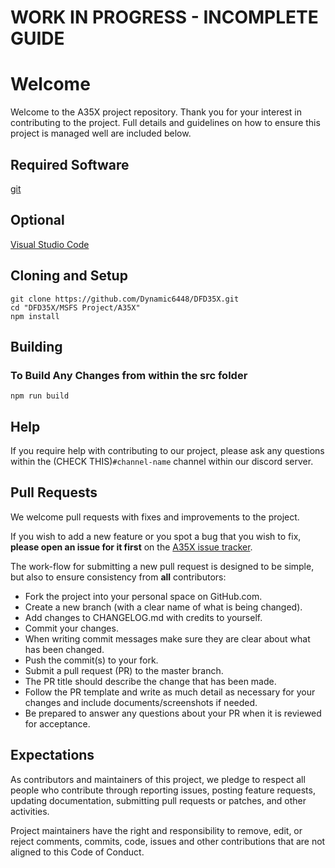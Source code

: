 # WORK IN PROGRESS - INCOMPLETE GUIDE
# Welcome

Welcome to the A35X project repository. Thank you for your interest in contributing to the project. Full details and guidelines on how to ensure this project is managed well are included below.

## Required Software

[git](https://git-scm.com/downloads)

## Optional

[Visual Studio Code](https://code.visualstudio.com/download)

## Cloning and Setup

```shell
git clone https://github.com/Dynamic6448/DFD35X.git
cd "DFD35X/MSFS Project/A35X"
npm install
```

## Building

### To Build Any Changes from within the src folder
```shell
npm run build
```

## Help
If you require help with contributing to our project, please ask any questions within the (CHECK THIS)`#channel-name` channel within our discord server.

## Pull Requests

We welcome pull requests with fixes and improvements to the project.

If you wish to add a new feature or you spot a bug that you wish to fix, **please open an issue for it first** on the [A35X issue tracker](https://github.com/Dynamic6448/DFD35X/issues).

The work-flow for submitting a new pull request is designed to be simple, but also to ensure consistency from **all** contributors:
* Fork the project into your personal space on GitHub.com.
* Create a new branch (with a clear name of what is being changed).
* Add changes to CHANGELOG.md with credits to yourself.
* Commit your changes.
* When writing commit messages make sure they are clear about what has been changed.
* Push the commit(s) to your fork.
* Submit a pull request (PR) to the master branch.
* The PR title should describe the change that has been made.
* Follow the PR template and write as much detail as necessary for your changes and include documents/screenshots if needed.
* Be prepared to answer any questions about your PR when it is reviewed for acceptance.

## Expectations
As contributors and maintainers of this project, we pledge to respect all people who contribute through reporting issues, posting feature requests, updating documentation, submitting pull requests or patches, and other activities.

Project maintainers have the right and responsibility to remove, edit, or reject comments, commits, code, issues and other contributions that are not aligned to this Code of Conduct.
